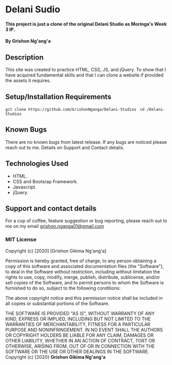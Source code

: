 # Delani Sudio
#### This project is just a clone of the original Delani Studio as Moringa's Week 3 IP.
#### By **Grishon Ng'ang'a**
## Description
This site was created to practice HTML, CSS, JS, and jQuery. To show that I have acquired fundamental skills and that I can clone a website if provided the assets it requires.
## Setup/Installation Requirements
` git clone https://github.com/GrishonNganga/Delani-Studios `
` cd /Delani-Studios`
## Known Bugs
There are no known bugs from latest release. If any bugs are noticed please reach out to me. Details on Support and Contact details.
## Technologies Used
* HTML.
* CSS and Bootsrap Framework.
* Javascript.
* jQuery.
## Support and contact details
For a cup of coffee, feature suggestion or bug reporting, please reach out to me on my email grishon.nganga01@gmail.com
### MIT License
Copyright (c) [2020] [Grishon Gikima Ng'ang'a]

Permission is hereby granted, free of charge, to any person obtaining a copy
of this software and associated documentation files (the "Software"), to deal
in the Software without restriction, including without limitation the rights
to use, copy, modify, merge, publish, distribute, sublicense, and/or sell
copies of the Software, and to permit persons to whom the Software is
furnished to do so, subject to the following conditions:

The above copyright notice and this permission notice shall be included in all
copies or substantial portions of the Software.

THE SOFTWARE IS PROVIDED "AS IS", WITHOUT WARRANTY OF ANY KIND, EXPRESS OR
IMPLIED, INCLUDING BUT NOT LIMITED TO THE WARRANTIES OF MERCHANTABILITY,
FITNESS FOR A PARTICULAR PURPOSE AND NONINFRINGEMENT. IN NO EVENT SHALL THE
AUTHORS OR COPYRIGHT HOLDERS BE LIABLE FOR ANY CLAIM, DAMAGES OR OTHER
LIABILITY, WHETHER IN AN ACTION OF CONTRACT, TORT OR OTHERWISE, ARISING FROM,
OUT OF OR IN CONNECTION WITH THE SOFTWARE OR THE USE OR OTHER DEALINGS IN THE
SOFTWARE.
Copyright (c) {2020} 
**Grishon Gikima Ng'ang'a**
